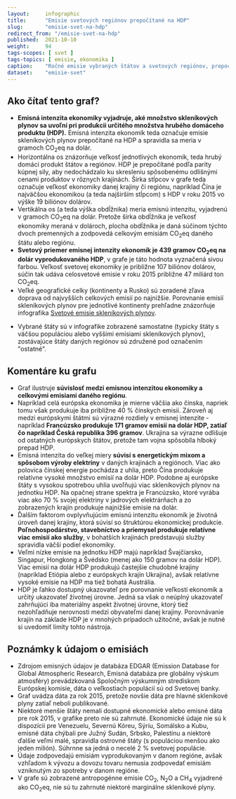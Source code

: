 ```yaml
---
layout:     infographic
title:      "Emisie svetových regiónov prepočítané na HDP"
slug:       "emisie-svet-na-hdp"
redirect_from: "/emisie-svet-na-hdp"
published:  2021-10-10
weight:     94
tags-scopes: [ svet ]
tags-topics: [ emisie, ekonomika ]
caption:    "Ročné emisie vybraných štátov a svetových regiónov, prepočítané v pomere k HDP a porovnané s celkovou veľkosťou ekonomiky."
dataset:    "emisie-svet"
---
```


## Ako čítať tento graf?

* **<glossary id="emisnaintenzitaekonomiky">Emisná intenzita ekonomiky</glossary> vyjadruje, aké množstvo <glossary id="antropogennesklenikoveplyny">skleníkových plynov</glossary> sa uvoľní pri produkcii určitého množstva hrubého domáceho produktu (HDP).** Emisná intenzita ekonomík teda označuje emisie skleníkových plynov prepočítané na HDP a spravidla sa meria v gramoch <glossary id="co2eq">CO<sub>2</sub>eq</glossary> na dolár.
* Horizontálna os znázorňuje veľkosť jednotlivých ekonomík, teda hrubý domáci produkt štátov a regiónov. HDP je prepočítané podľa parity kúpnej sily, aby nedochádzalo ku skresleniu spôsobenému odlišnými cenami produktov v rôznych krajinách. Šírka stĺpcov v grafe teda označuje veľkosť ekonomiky danej krajiny či regiónu, napríklad Čína je najväčšou ekonomikou (a teda najširším stĺpcom) s HDP v roku 2015 vo výške 19 biliónov dolárov.
* Vertikálna os (a teda výška obdĺžnika) meria emisnú intenzitu, vyjadrenú v gramoch CO<sub>2</sub>eq na dolár. Pretože šírka obdĺžnika je veľkosť ekonomiky meraná v dolároch, plocha obdĺžnika je daná súčinom týchto dvoch premenných a zodpovedá celkovým emisiám CO<sub>2</sub>eq daného štátu alebo regiónu.
* **Svetový priemer emisnej intenzity ekonomík je 439 gramov CO<sub>2</sub>eq na dolár vyprodukovaného HDP**, v grafe je táto hodnota vyznačená sivou farbou. Veľkosť svetovej ekonomiky je približne 107 biliónov dolárov, súčin tak udáva celosvetové emisie v roku 2015 približne 47 miliárd ton CO<sub>2</sub>eq.
* Veľké geografické celky (kontinenty a Rusko) sú zoradené zľava doprava od najvyšších celkových emisií po najnižšie. Porovnanie emisií skleníkových plynov pre jednotlivé kontinenty prehľadne znázorňuje infografika [Svetové emisie skleníkových plynov](/infografiky/emisie-svet).
<!-- * Obdobné relatívne vyjadrenie skleníkových plynov, avšak prepočítané na obyvateľa namiesto na HDP, zobrazuje infografika [Emisie svetových regiónov prepočítané na osobu](/infografiky/emise-svet-na-osobu). -->
* Vybrané štáty sú v infografike zobrazené samostatne (typicky štáty s väčšou populáciou alebo vyššími emisiami skleníkových plynov), zostávajúce štáty daných regiónov sú združené pod označením &quot;ostatné&quot;.

## Komentáre ku grafu

* Graf ilustruje **súvislosť medzi emisnou intenzitou ekonomiky a celkovými emisiami daného regiónu**.
* Napríklad celá európska ekonomika je mierne väčšia ako čínska, napriek tomu však produkuje iba približne 40 % čínskych emisií. Zároveň aj medzi európskymi štátmi sú výrazné rozdiely v emisnej intenzite - napríklad **Francúzsko produkuje 171 gramov emisií na dolár HDP, zatiaľ čo napríklad Česká republika 396 gramov**. Ukrajina sa výrazne odlišuje od ostatných európskych štátov, pretože tam vojna spôsobila hlboký prepad HDP.
* Emisná intenzita do veľkej miery **súvisí s energetickým mixom a spôsobom výroby elektriny** v daných krajinách a regiónoch. Viac ako polovica čínskej energie pochádza z uhlia, preto Čína produkuje relatívne vysoké množstvo emisií na dolár HDP. Podobne aj európske štáty s vysokou spotrebou uhlia uvoľňujú viac skleníkových plynov na jednotku HDP. Na opačnej strane spektra je Francúzsko, ktoré vyrába viac ako 70 % svojej elektriny v jadrových elektrárňach a zo zobrazených krajín produkuje najnižšie emisie na dolár.
* Ďalším faktorom ovplyvňujúcim emisnú intenzitu ekonomík je životná úroveň danej krajiny, ktorá súvisí so štruktúrou ekonomickej produkcie. **Poľnohospodárstvo, stavebníctvo a priemysel produkuje relatívne viac emisií ako služby**, v bohatších krajinách predstavujú služby spravidla väčší podiel ekonomiky.
* Veľmi nízke emisie na jednotku HDP majú napríklad Švajčiarsko, Singapur, Hongkong a Švédsko (menej ako 150 gramov na dolár HDP). Viac emisií na dolár HDP produkujú častejšie chudobné krajiny (napríklad Etiópia alebo z európskych krajín Ukrajina), avšak relatívne vysoké emisie na HDP ma tiež bohatá Austrália.
* HDP je ľahko dostupný ukazovateľ pre porovnanie veľkostí ekonomík a určitý ukazovateľ životnej úrovne. Jedná sa však o neúplný ukazovateľ zahrňujúci iba materiálny aspekt životnej úrovne, ktorý tiež nezohľadňuje nerovnosti medzi obyvateľmi danej krajiny. Porovnávanie krajín na základe HDP je v mnohých prípadoch užitočné, avšak je nutné si uvedomiť limity tohto nástroja.

## Poznámky k údajom o emisiách

* Zdrojom emisných údajov je databáza EDGAR (Emission Database for Global Atmospheric Research, Emisná databáza pre globálny výskum atmosféry) prevádzkovaná Spoločným výskumným strediskom Európskej komisie, dáta o veľkostiach populácií sú od Svetovej banky.
* Graf uvádza dáta za rok 2015, pretože novšie dáta pre hlavné skleníkové plyny zatiaľ neboli publikované.
* Niektoré menšie štáty nemali dostupné ekonomické alebo emisné dáta pre rok 2015, v grafike preto nie sú zahrnuté. Ekonomické údaje nie sú k dispozícii pre Venezuelu, Severnú Kóreu, Sýriu, Somálsko a Kubu, emisné dáta chýbali pre Južný Sudán, Srbsko, Palestínu a niektoré ďalšie veľmi malé, spravidla ostrovné štáty (s populáciou menšou ako jeden milión). Súhrnne sa jedná o necelé 2 % svetovej populácie.
* Údaje zodpovedajú emisiám vyprodukovaným v danom regióne, avšak vzhľadom k vývozu a dovozu tovaru nemusia zodpovedať emisiám vzniknutým zo spotreby v danom regióne.
* V grafe sú zobrazené <glossary id="antropogennesklenikoveplyny">antropogénne emisie</glossary> CO<sub>2</sub>, N<sub>2</sub>O a CH<sub>4</sub> vyjadrené ako <glossary id="co2eq">CO<sub>2</sub>eq</glossary>, nie sú tu zahrnuté niektoré marginálne skleníkové plyny.
